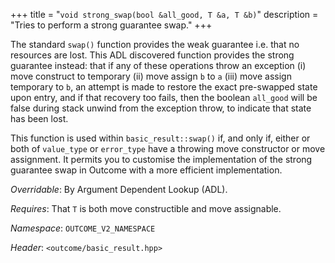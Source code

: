 +++
title = "`void strong_swap(bool &all_good, T &a, T &b)`"
description = "Tries to perform a strong guarantee swap."
+++

The standard `swap()` function provides the weak guarantee i.e. that no resources are lost. This ADL discovered function provides the strong guarantee instead: that if any of these operations throw an exception (i) move construct to temporary (ii) move assign `b` to `a` (iii) move assign temporary to `b`, an attempt is made to restore the exact pre-swapped state upon entry, and if that recovery too fails, then the boolean `all_good` will be false during stack unwind from the exception throw, to indicate that state has been lost.

This function is used within `basic_result::swap()` if, and only if, either or both of `value_type` or `error_type` have a throwing move constructor or move assignment. It permits you to customise the implementation of the strong guarantee swap in Outcome with a more efficient implementation.

*Overridable*: By Argument Dependent Lookup (ADL).

*Requires*: That `T` is both move constructible and move assignable.

*Namespace*: `OUTCOME_V2_NAMESPACE`

*Header*: `<outcome/basic_result.hpp>`
